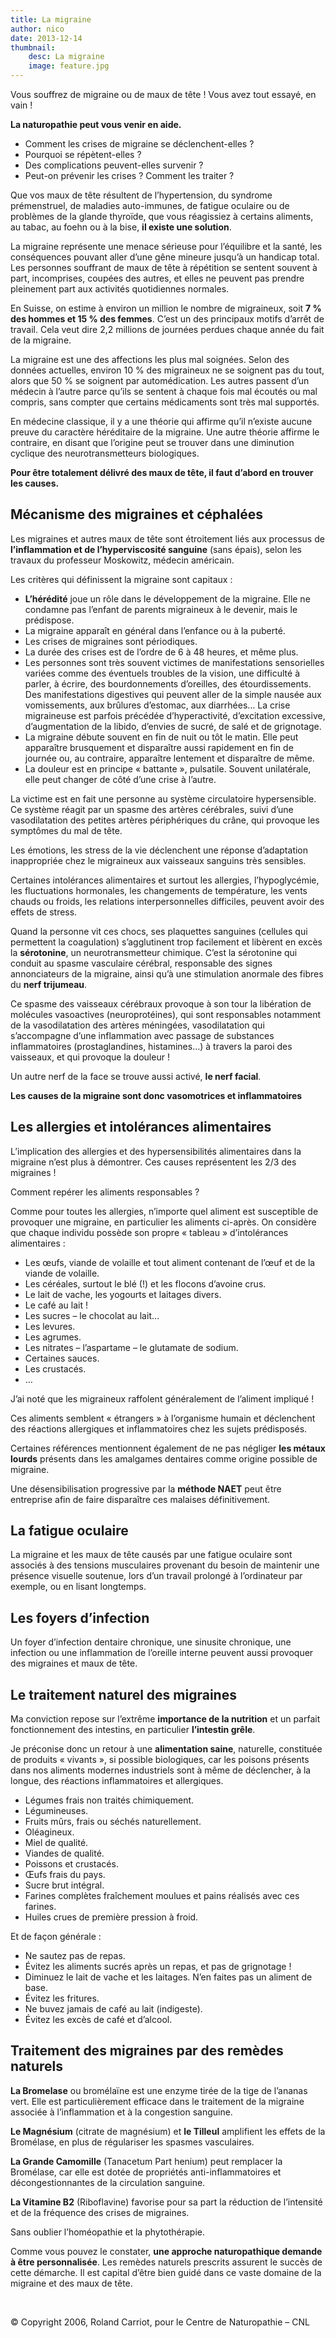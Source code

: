 ```yaml
---
title: La migraine
author: nico
date: 2013-12-14
thumbnail:
    desc: La migraine
    image: feature.jpg
---
```


Vous souffrez de migraine ou de maux de tête ! Vous avez tout essayé, en vain !

**La naturopathie peut vous venir en aide.**

  * Comment les crises de migraine se déclenchent-elles ?
  * Pourquoi se répètent-elles ?
  * Des complications peuvent-elles survenir ?
  * Peut-on prévenir les crises ? Comment les traiter ?

Que vos maux de tête résultent de l’hypertension, du syndrome prémenstruel, de maladies auto-immunes, de fatigue oculaire ou de problèmes de la glande thyroïde, que vous réagissiez à certains aliments, au tabac, au foehn ou à la bise, **il existe une solution**.

La migraine représente une menace sérieuse pour l’équilibre et la santé, les conséquences pouvant aller d’une gêne mineure jusqu’à un handicap total. Les personnes souffrant de maux de tête à répétition se sentent souvent à part, incomprises, coupées des autres, et elles ne peuvent pas prendre pleinement part aux activités quotidiennes normales.

En Suisse, on estime à environ un million le nombre de migraineux, soit **7 % des hommes et 15 % des femmes**. C’est un des principaux motifs d’arrêt de travail. Cela veut dire 2,2 millions de journées perdues chaque année du fait de la migraine.

La migraine est une des affections les plus mal soignées. Selon des données actuelles, environ 10 % des migraineux ne se soignent pas du tout, alors que 50 % se soignent par automédication. Les autres passent d’un médecin à l’autre parce qu’ils se sentent à chaque fois mal écoutés ou mal compris, sans compter que certains médicaments sont très mal supportés.

En médecine classique, il y a une théorie qui affirme qu’il n’existe aucune preuve du caractère héréditaire de la migraine. Une autre théorie affirme le contraire, en disant que l’origine peut se trouver dans une diminution cyclique des neurotransmetteurs biologiques.

**Pour être totalement délivré des maux de tête, il faut d’abord en trouver les causes.**

## Mécanisme des migraines et céphalées

Les migraines et autres maux de tête sont étroitement liés aux processus de **l’inflammation et de l’hyperviscosité sanguine** (sans épais), selon les travaux du professeur Moskowitz, médecin américain.

Les critères qui définissent la migraine sont capitaux :

  * **L’hérédité** joue un rôle dans le développement de la migraine. Elle ne condamne pas l’enfant de parents migraineux à le devenir, mais le prédispose.
  * La migraine apparaît en général dans l’enfance ou à la puberté.
  * Les crises de migraines sont périodiques.
  * La durée des crises est de l’ordre de 6 à 48 heures, et même plus.
  * Les personnes sont très souvent victimes de manifestations sensorielles variées comme des éventuels troubles de la vision, une difficulté à parler, à écrire, des bourdonnements d’oreilles, des étourdissements. Des manifestations digestives qui peuvent aller de la simple nausée aux vomissements, aux brûlures d’estomac, aux diarrhées… La crise migraineuse est parfois précédée d’hyperactivité, d’excitation excessive, d’augmentation de la libido, d’envies de sucré, de salé et de grignotage.
  * La migraine débute souvent en fin de nuit ou tôt le matin. Elle peut apparaître brusquement et disparaître aussi rapidement en fin de journée ou, au contraire, apparaître lentement et disparaître de même.
  * La douleur est en principe « battante », pulsatile. Souvent unilatérale, elle peut changer de côté d’une crise à l’autre.

La victime est en fait une personne au système circulatoire hypersensible. Ce système réagit par un spasme des artères cérébrales, suivi d’une vasodilatation des petites artères périphériques du crâne, qui provoque les symptômes du mal de tête.

Les émotions, les stress de la vie déclenchent une réponse d’adaptation inappropriée chez le migraineux aux vaisseaux sanguins très sensibles.

Certaines intolérances alimentaires et surtout les allergies, l’hypoglycémie, les fluctuations hormonales, les changements de température, les vents chauds ou froids, les relations interpersonnelles difficiles, peuvent avoir des effets de stress.

Quand la personne vit ces chocs, ses plaquettes sanguines (cellules qui permettent la coagulation) s’agglutinent trop facilement et libèrent en excès la **sérotonine**, un neurotransmetteur chimique. C’est la sérotonine qui conduit au spasme vasculaire cérébral, responsable des signes annonciateurs de la migraine, ainsi qu’à une stimulation anormale des fibres du **nerf trijumeau**.

Ce spasme des vaisseaux cérébraux provoque à son tour la libération de molécules vasoactives (neuroprotéines), qui sont responsables notamment de la vasodilatation des artères méningées, vasodilatation qui s’accompagne d’une inflammation avec passage de substances inflammatoires (prostaglandines, histamines…) à travers la paroi des vaisseaux, et qui provoque la douleur !

Un autre nerf de la face se trouve aussi activé, **le nerf facial**.

**Les causes de la migraine sont donc vasomotrices et inflammatoires**

## Les allergies et intolérances alimentaires

L’implication des allergies et des hypersensibilités alimentaires dans la migraine n’est plus à démontrer. Ces causes représentent les 2/3 des migraines !

Comment repérer les aliments responsables ?

Comme pour toutes les allergies, n’importe quel aliment est susceptible de provoquer une migraine, en particulier les aliments ci-après. On considère que chaque individu possède son propre « tableau » d’intolérances alimentaires :

  * Les œufs, viande de volaille et tout aliment contenant de l’œuf et de la viande de volaille.
  * Les céréales, surtout le blé (!) et les flocons d’avoine crus.
  * Le lait de vache, les yogourts et laitages divers.
  * Le café au lait !
  * Les sucres – le chocolat au lait…
  * Les levures.
  * Les agrumes.
  * Les nitrates – l’aspartame – le glutamate de sodium.
  * Certaines sauces.
  * Les crustacés.
  * …

J’ai noté que les migraineux raffolent généralement de l’aliment impliqué !

Ces aliments semblent « étrangers » à l’organisme humain et déclenchent des réactions allergiques et inflammatoires chez les sujets prédisposés.

Certaines références mentionnent également de ne pas négliger **les métaux lourds** présents dans les amalgames dentaires comme origine possible de migraine.

Une désensibilisation progressive par la **méthode NAET** peut être entreprise afin de faire disparaître ces malaises définitivement.

## La fatigue oculaire

La migraine et les maux de tête causés par une fatigue oculaire sont associés à des tensions musculaires provenant du besoin de maintenir une présence visuelle soutenue, lors d’un travail prolongé à l’ordinateur par exemple, ou en lisant longtemps.

## Les foyers d’infection

Un foyer d’infection dentaire chronique, une sinusite chronique, une infection ou une inflammation de l’oreille interne peuvent aussi provoquer des migraines et maux de tête.

## Le traitement naturel des migraines

Ma conviction repose sur l’extrême **importance de la nutrition** et un parfait fonctionnement des intestins, en particulier **l’intestin grêle**.

Je préconise donc un retour à une **alimentation saine**, naturelle, constituée de produits « vivants », si possible biologiques, car les poisons présents dans nos aliments modernes industriels sont à même de déclencher, à la longue, des réactions inflammatoires et allergiques.

  * Légumes frais non traités chimiquement.
  * Légumineuses.
  * Fruits mûrs, frais ou séchés naturellement.
  * Oléagineux.
  * Miel de qualité.
  * Viandes de qualité.
  * Poissons et crustacés.
  * Œufs frais du pays.
  * Sucre brut intégral.
  * Farines complètes fraîchement moulues et pains réalisés avec ces farines.
  * Huiles crues de première pression à froid.

Et de façon générale :

  * Ne sautez pas de repas.
  * Évitez les aliments sucrés après un repas, et pas de grignotage !
  * Diminuez le lait de vache et les laitages. N’en faites pas un aliment de base.
  * Évitez les fritures.
  * Ne buvez jamais de café au lait (indigeste).
  * Évitez les excès de café et d’alcool.

## Traitement des migraines par des remèdes naturels

**La Bromelase** ou bromélaïne est une enzyme tirée de la tige de l’ananas vert. Elle est particulièrement efficace dans le traitement de la migraine associée à l’inflammation et à la congestion sanguine.

**Le Magnésium** (citrate de magnésium) et **le Tilleul** amplifient les effets de la Bromélase, en plus de régulariser les spasmes vasculaires.

**La Grande Camomille** (Tanacetum Part henium) peut remplacer la Bromélase, car elle est dotée de propriétés anti-inflammatoires et décongestionnantes de la circulation sanguine.

**La Vitamine B2** (Riboflavine) favorise pour sa part la réduction de l’intensité et de la fréquence des crises de migraines.

Sans oublier l’homéopathie et la phytothérapie.

Comme vous pouvez le constater, **une approche naturopathique demande à être personnalisée**. Les remèdes naturels prescrits assurent le succès de cette démarche. Il est capital d’être bien guidé dans ce vaste domaine de la migraine et des maux de tête.

&nbsp;

© Copyright 2006, Roland Carriot, pour le Centre de Naturopathie – CNL
